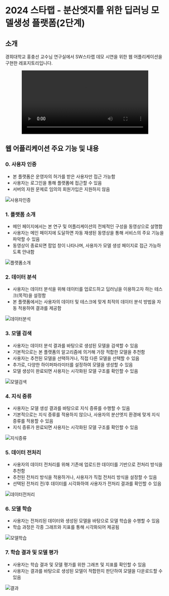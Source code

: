 # 2024 스타랩 - 분산엣지를 위한 딥러닝 모델생성 플랫폼(2단계)

## 소개

경희대학교 홍충선 교수님 연구실에서 SW스타랩 데모 시연을 위한 웹 어플리케이션을 구현한 레포지토리입니다.

<div align="center">
  <video src="/video.mov" width="400" />
</div>

## 웹 어플리케이션 주요 기능 및 내용

### 0. 사용자 인증

- 본 플랫폼은 운영자의 허가를 받은 사용자만 접근 가능함
- 사용자는 로그인을 통해 플랫폼에 접근할 수 있음
- 서버의 자원 문제로 임의의 회원가입은 지원하지 않음

![사용자인증](/00_authentication.png)

### 1. 플랫폼 소개

- 메인 페이지에서는 본 연구 및 어플리케이션의 전체적인 구성을 동영상으로 설명함
- 사용자는 메인 페이지에 도달하면 자동 재생된 동영상을 통해 서비스의 주요 기능을 파악할 수 있음
- 동영상이 종료되면 팝업 창이 나타나며, 사용자가 모델 생성 페이지로 접근 가능하도록 안내함

![플랫폼소개](/01_overview.png)

### 2. 데이터 분석

- 사용자는 데이터 분석을 위해 데이터를 업로드하고 딥러닝을 이용하고자 하는 테스크(목적)을 설정함
- 본 플랫폼에서는 사용자의 데이터 및 테스크에 맞게 최적의 데이터 분석 방법을 자동 적용하여 결과를 제공함

![데이터분석](/02_dataanalysis.png)

### 3. 모델 검색

- 사용자는 데이터 분석 결과를 바탕으로 생성된 모델을 검색할 수 있음
- 기본적으로는 본 플랫폼의 알고리즘에 의거해 가장 적합한 모델을 추천함
- 사용자는 추천된 모델을 선택하거나, 직접 다른 모델을 선택할 수 있음
- 추가로, 다양한 하이퍼파라미터를 설정하여 모델을 생성할 수 있음
- 모델 생성이 완료되면 사용자는 시각화된 모델 구조를 확인할 수 있음

![모델검색](/03_modelsearch.png)

### 4. 지식 증류

- 사용자는 모델 생성 결과를 바탕으로 지식 증류를 수행할 수 있음
- 기본적으로는 지식 증류를 적용하지 않으나, 사용자의 분산엣지 환경에 맞게 지식 증류를 적용할 수 있음
- 지식 증류가 완료되면 사용자는 시각화된 모델 구조를 확인할 수 있음

![지식증류](/04_knowledgedistillation.png)

### 5. 데이터 전처리

- 사용자의 데이터 전처리를 위해 기존에 업로드한 데이터를 기반으로 전처리 방식을 추천함
- 추천된 전처리 방식을 적용하거나, 사용자가 직접 전처리 방식을 설정할 수 있음
- 선택된 전처리 전/후 데이터를 시각화하여 사용자가 전처리 결과를 확인할 수 있음

![데이터전처리](/05_preprocessing.png)

### 6. 모델 학습

- 사용자는 전처리된 데이터와 생성된 모델을 바탕으로 모델 학습을 수행할 수 있음
- 학습 과정은 각종 그래프와 지표를 통해 시각화되어 제공됨

![모델학습](/06_training.png)

### 7. 학습 결과 및 모델 평가

- 사용자는 학습 결과 및 모델 평가를 위한 그래프 및 지표를 확인할 수 있음
- 사용자는 결과를 바탕으로 생성된 모델이 적합한지 판단하여 모델을 다운로드할 수 있음

![결과](/07_result.png)
